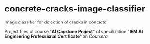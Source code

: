 # concrete-cracks-image-classifier
Image classifier for detection of cracks in concrete


Project files of course "**AI Capstone Project**" of specilization "**IBM AI Engineering Professional Certificate**" on _Coursera_ 
